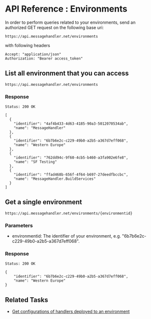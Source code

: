 # API Reference : Environments

In order to perform queries related to your environments, send an authorized GET request on the following base uri:

`https://api.messagehandler.net/environments`

with following headers

<!-- start of code block -->
 
	Accept: "application/json"
	Authorization: "Bearer access_token"
    
<!-- end of code block -->

## List all environment that you can access

`https://api.messagehandler.net/environments`

### Response

<!-- start of code block -->

	Status: 200 OK

	[
	  {
		"identifier": "4af4b433-4d63-4185-90a3-5012070534ab",
		"name": "MessageHandler"
	  },
	  {
		"identifier": "6b7b6e2c-c229-49b0-a2b5-a367d7eff068",
		"name": "Western Europe"
	  },
	  {
		"identifier": "762dd94c-9f60-4cb5-b460-a3fa902e6fe8",
		"name": "SF Testing"
	  },
	  {
		"identifier": "ffad468b-656f-4f64-b697-27deedfbccbc",
		"name": "MessageHandler.BuildServices"
	  }
	]

<!-- end of code block -->

## Get a single environment

`https://api.messagehandler.net/environments/{environmentid}`

### Parameters

 * environmentid: The identifier of your environment, e.g. "6b7b6e2c-c229-49b0-a2b5-a367d7eff068".

### Response

<!-- start of code block -->

	Status: 200 OK

	{
		"identifier": "6b7b6e2c-c229-49b0-a2b5-a367d7eff068",
		"name": "Western Europe"
	}

<!-- end of code block -->
  
## Related Tasks

* [Get configurations of handlers deployed to an environment](/documentation/api/environments/handlers)
